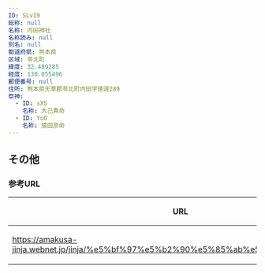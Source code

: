 ```yaml
---
ID: SLvI9
総称: null
名称: 内田神社
名称読み: null
別名: null
都道府県: 熊本県
区域: 苓北町
緯度: 32.489285
経度: 130.055496
郵便番号: null
住所: 熊本県天草郡苓北町内田字徳道289
祭神:
  - ID: sX5
    名称: 大己貴命
  - ID: YoO
    名称: 猿田彦命
---
```


## その他

### 参考URL

| URL                                                                                  | 説明   |
| ------------------------------------------------------------------------------------ | ------ |
| https://amakusa-jinja.webnet.jp/jinja/%e5%bf%97%e5%b2%90%e5%85%ab%e5%b9%a1%e5%ae%ae/ | 神社庁 |
